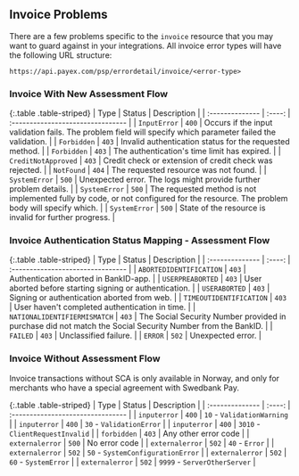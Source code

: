 ## Invoice Problems

There are a few problems specific to the `invoice` resource that you may want to
guard against in your integrations. All invoice error types will have the
following URL structure:

`https://api.payex.com/psp/errordetail/invoice/<error-type>`

### Invoice With New Assessment Flow

{:.table .table-striped}
| Type            | Status | Description                       |
| :-------------- | :----: | :-------------------------------- |
| `InputError`    | `400`  | Occurs if the input validation fails. The problem field will specify which parameter failed the validation.      |
| `Forbidden`     | `403`  | Invalid authentication status for the requested method.              |
| `Forbidden`     | `403`  | The authentication's time limit has expired.             |
| `CreditNotApproved` | `403`  | Credit check or extension of credit check was rejected.                  |
| `NotFound`      | `404`  | The requested resource was not found.         |
| `SystemError` | `500`  | Unexpected error. The logs might provide further problem details. |
| `SystemError` | `500`  | The requested method is not implemented fully by code, or not configured for the resource. The problem body will specify which.            |
| `SystemError`   | `500`  | State of the resource is invalid for further progress.  |

### Invoice Authentication Status Mapping - Assessment Flow

{:.table .table-striped}
| Type            | Status | Description                       |
| :-------------- | :----: | :-------------------------------- |
| `ABORTEDIDENTIFICATION`    | `403`  | Authentication aborted in BankID-app.       |
| `USERPREABORTED`    | `403`  | User aborted before starting signing or authentication.       |
| `USERABORTED`    | `403`  | Signing or authentication aborted from web.   |
| `TIMEOUTIDENTIFICATION`     | `403`  | User haven't completed authentication in time.          |
| `NATIONALIDENTIFIERMISMATCH` | `403`  | The Social Security Number provided in purchase did not match the Social Security Number from the BankID.                   |
| `FAILED` | `403`  | Unclassified failure.                 |
| `ERROR` | `502`  | Unexpected error. |

### Invoice Without Assessment Flow

Invoice transactions without SCA is only available in Norway, and only for
merchants who have a special agreement with Swedbank Pay.

{:.table .table-striped}
| Type            | Status | Description                       |
| :-------------- | :----: | :-------------------------------- |
| `inputerror`    | `400`  | `10` - `ValidationWarning`        |
| `inputerror`    | `400`  | `30` - `ValidationError`          |
| `inputerror`    | `400`  | `3010` - `ClientRequestInvalid`   |
| `forbidden`     | `403`  | Any other error code              |
| `externalerror` | `500`  | No error code                     |
| `externalerror` | `502`  | `40` - `Error`                    |
| `externalerror` | `502`  | `50` - `SystemConfigurationError` |
| `externalerror` | `502`  | `60` - `SystemError`              |
| `externalerror` | `502`  | `9999` - `ServerOtherServer`      |
